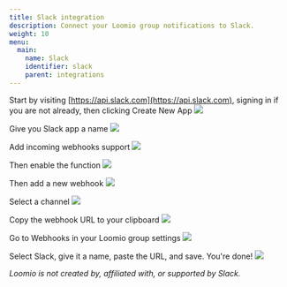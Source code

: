 ```yaml
---
title: Slack integration
description: Connect your Loomio group notifications to Slack.
weight: 10
menu:
  main:
    name: Slack
    identifier: slack
    parent: integrations
---
```


Start by visiting [https://api.slack.com](https://api.slack.com), signing in if you are not already, then clicking Create New App
![](s1.png)

Give you Slack app a name
![](s2.png)

Add incoming webhooks support
![](s3.png)

Then enable the function
![](s4.png)

Then add a new webhook
![](s5.png)

Select a channel
![](s6.png)

Copy the webhook URL to your clipboard
![](s7.png)

Go to Webhooks in your Loomio group settings
![](s8.png)

Select Slack, give it a name, paste the URL, and save. You're done!
![](s9.png)

_Loomio is not created by, affiliated with, or supported by Slack._
